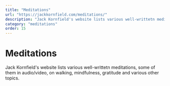```yaml
---
title: "Meditations"
url: "https://jackkornfield.com/meditations/"
description: "Jack Kornfield's website lists various well-writtetn meditations, some of them in audio/video, on walking, mindfulness, gratitude and various other topics."
category: "meditations"
order: 15
---
```


# Meditations

Jack Kornfield's website lists various well-writtetn meditations, some of them in audio/video, on walking, mindfulness, gratitude and various other topics.
